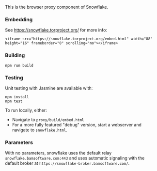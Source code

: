 This is the browser proxy component of Snowflake.

### Embedding

See https://snowflake.torproject.org/ for more info:
```
<iframe src="https://snowflake.torproject.org/embed.html" width="88" height="16" frameborder="0" scrolling="no"></iframe>
```

### Building

```
npm run build
```

### Testing

Unit testing with Jasmine are available with:
```
npm install
npm test
```

To run locally, either:
- Navigate to `proxy/build/embed.html`
- For a more fully featured "debug" version,
  start a webserver and navigate to `snowflake.html`.

### Parameters

With no parameters,
snowflake uses the default relay `snowflake.bamsoftware.com:443` and
uses automatic signaling with the default broker at
`https://snowflake-broker.bamsoftware.com/`.
